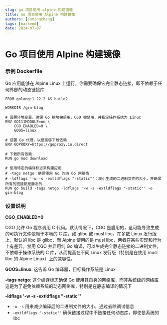```yaml
---
slug: go-项目使用-alpine-构建镜像
title: Go 项目使用 Alpine 构建镜像
authors: [sumingcheng]
tags: [backend]
date: 2024-07-07
---
```


# Go 项目使用 Alpine 构建镜像



 

### 示例 Dockerfile  

Go 应用能够在 Alpine Linux 上运行，你需要确保它完全静态链接，即不依赖于任何外部的动态链接库

```
FROM golang:1.22.2 AS build2
​
WORKDIR /gin-blog
​
# 设置环境变量，确保 Go 模块被启用，CGO 被禁用，并指定操作系统为 Linux
ENV GO111MODULE=on \
    CGO_ENABLED=0 \
    GOOS=linux
​
# 设置 Go 代理，以便能够下载依赖
ENV GOPROXY=https://goproxy.io,direct
​
# 下载所有依赖
RUN go mod download
​
# 使用特定的编译标志来构建应用
# -tags netgo：确保使用 Go 的纯 Go 网络栈
# -ldflags '-w -s -extldflags "-static"'：减小生成的二进制文件的大小，并确保所有的链接都是静态的
RUN go build -tags netgo -ldflags '-w -s -extldflags "-static"' -o gin-blog
```
### 设置说明  

**CGO\_ENABLED=0**

CGO 允许 Go 程序调用 C 代码。默认情况下，CGO 是启用的，这可能导致生成的可执行文件依赖于本地的 C 库，如 glibc 或 musl libc。在多数 Linux 发行版上，默认的 libc 是 glibc，而 Alpine 使用的是 musl libc，两者在某些实现和行为上有差异。禁用 CGO 并启用纯 Go 编译，可以生成完全静态链接的二进制文件，不依赖于操作系统的 C 库，从而提高在不同 Linux 发行版（特别是在使用 musl libc 的 Alpine Linux）上的兼容性。

**GOOS=linux**: 这告诉 Go 编译器，目标操作系统是 Linux

**-tags netgo**: 这个编译标志确保 Go 使用其自身的网络库，而非系统级的网络库这是为了避免依赖系统的动态网络库，特别是在静态编译的情况下

**-ldflags '-w -s -extldflags "-static"'**

* `-w -s` 用来减少编译后的二进制文件的大小，通过去除调试信息
* `-extldflags "-static"'` 确保链接过程中不链接任何动态库，即使是系统的 libc